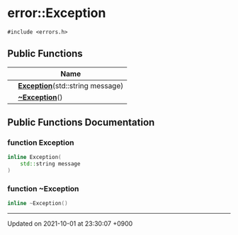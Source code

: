 

# error::Exception






`#include <errors.h>`

## Public Functions

|                | Name           |
| -------------- | -------------- |
| | **[Exception](/Classes/error::Exception#function-exception)**(std::string message) |
| | **[~Exception](/Classes/error::Exception#function-~exception)**() |

## Public Functions Documentation

### function Exception

```cpp
inline Exception(
    std::string message
)
```


### function ~Exception

```cpp
inline ~Exception()
```


-------------------------------

Updated on 2021-10-01 at 23:30:07 +0900